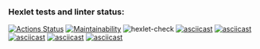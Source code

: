 ### Hexlet tests and linter status:
[![Actions Status](https://github.com/yutars/backend-project-lvl1/workflows/hexlet-check/badge.svg)](https://github.com/yutars/backend-project-lvl1/actions)
[![Maintainability](https://api.codeclimate.com/v1/badges/a99a88d28ad37a79dbf6/maintainability)](https://codeclimate.com/github/codeclimate/codeclimate/maintainability)
![hexlet-check](https://github.com/yutars/backend-project-lvl1/workflows/hexlet-check/badge.svg?event=push)
[![asciicast](https://asciinema.org/a/adCyoW1gzr9jQWc7V9363QOuI.svg)](https://asciinema.org/a/adCyoW1gzr9jQWc7V9363QOuI)
[![asciicast](https://asciinema.org/a/WZDptF1EOUIqmzfYJl6haBy6u.svg)](https://asciinema.org/a/WZDptF1EOUIqmzfYJl6haBy6u)
[![asciicast](https://asciinema.org/a/V1yuxKraxroSFWXIdb02aqQZV.svg)](https://asciinema.org/a/V1yuxKraxroSFWXIdb02aqQZV)
[![asciicast](https://asciinema.org/a/MA7NoiUDGQ6rliCRlCyRWRYmX.svg)](https://asciinema.org/a/MA7NoiUDGQ6rliCRlCyRWRYmX)
[![asciicast](https://asciinema.org/a/m1FwGFEE3gscOoTuaCWtXSkcI.svg)](https://asciinema.org/a/m1FwGFEE3gscOoTuaCWtXSkcI)